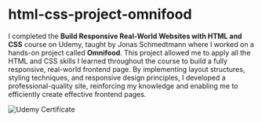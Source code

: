 # html-css-project-omnifood

I completed the **Build Responsive Real-World Websites with HTML and CSS** course on Udemy, taught by Jonas Schmedtmann where I worked on a hands-on project called **Omnifood**. This project allowed me to apply all the HTML and CSS skills I learned throughout the course to build a fully responsive, real-world frontend page. By implementing layout structures, styling techniques, and responsive design principles, I developed a professional-quality site, reinforcing my knowledge and enabling me to efficiently create effective frontend pages.

![Udemy Certificate]((https://github.com/Rucha-Nandgirikar/html-css-project/blob/master/html-css-certificate.pdf) "Udemy Certificate")
